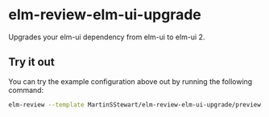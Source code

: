 # elm-review-elm-ui-upgrade

Upgrades your elm-ui dependency from elm-ui to elm-ui 2.

## Try it out

You can try the example configuration above out by running the following command:

```bash
elm-review --template MartinSStewart/elm-review-elm-ui-upgrade/preview
```
